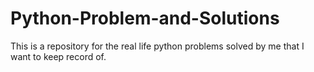 # Python-Problem-and-Solutions
This is a repository for the real life python problems solved by me that I want to keep record of. 
